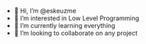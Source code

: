 - 👋 Hi, I’m @eskeuzme
- 👀 I’m interested in Low Level Programming 
- 🌱 I’m currently learning everything
- 💞️ I’m looking to collaborate on any project

<!---
eskeuzme/eskeuzme is a ✨ special ✨ repository because its `README.md` (this file) appears on your GitHub profile.
You can click the Preview link to take a look at your changes.
--->
